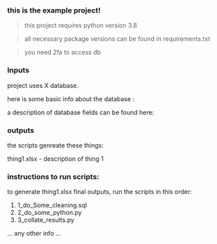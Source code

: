 ### this is the example project!

> this project requires python version 3.8

> all necessary package versions can be found in requirements.txt

> you need 2fa to access db

### Inputs
project uses X database. 

here is some basic info about the database :

a description of database fields can be found here:

### outputs
the scripts genreate these things:

thing1.xlsx - description of thing 1


### instructions to run scripts:
to generate thing1.xlsx final outputs, run the scripts in this order:

1. 1_do_Some_cleaning.sql
2. 2_do_some_python.py
3. 3_collate_results.py

... any other info ...
